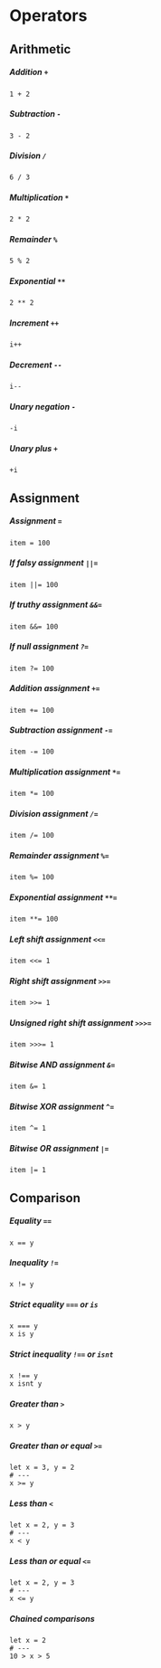 # Operators

## Arithmetic

##### Addition `+`
```imba
1 + 2
```

##### Subtraction `-`
```imba
3 - 2
```

##### Division `/`
```imba
6 / 3
```

##### Multiplication `*`
```imba
2 * 2
```

##### Remainder `%`
```imba
5 % 2
```

##### Exponential `**`
```imba
2 ** 2
```

##### Increment `++`
```imba
i++
```

##### Decrement `--`
```imba
i--
```

##### Unary negation `-`
```imba
-i
```

##### Unary plus `+`
```imba
+i
```

## Assignment

##### Assignment `=`
```imba
item = 100
```

##### If falsy assignment `||=`
```imba
item ||= 100
```

##### If truthy assignment `&&=`
```imba
item &&= 100
```

##### If null assignment `?=`
```imba
item ?= 100
```

##### Addition assignment `+=`
```imba
item += 100
```

##### Subtraction assignment `-=`
```imba
item -= 100
```

##### Multiplication assignment `*=`
```imba
item *= 100
```

##### Division assignment `/=`
```imba
item /= 100
```

##### Remainder assignment `%=`
```imba
item %= 100
```

##### Exponential assignment `**=`
```imba
item **= 100
```

##### Left shift assignment `<<=`
```imba
item <<= 1
```

##### Right shift assignment `>>=`
```imba
item >>= 1
```

##### Unsigned right shift assignment `>>>=`
```imba
item >>>= 1
```

##### Bitwise AND assignment `&=`
```imba
item &= 1
```

##### Bitwise XOR assignment `^=`
```imba
item ^= 1
```

##### Bitwise OR assignment `|=`
```imba
item |= 1
```

## Comparison

##### Equality `==`
```imba
x == y
```

##### Inequality `!=`
```imba
x != y
```

##### Strict equality `===` or `is`
```imba
x === y
x is y
```

##### Strict inequality `!==` or `isnt`
```imba
x !== y
x isnt y
```

##### Greater than `>`
```imba
x > y
```

##### Greater than or equal `>=`
```imba
let x = 3, y = 2
# ---
x >= y
```

##### Less than `<`
```imba
let x = 2, y = 3
# ---
x < y
```

##### Less than or equal `<=`
```imba
let x = 2, y = 3
# ---
x <= y
```

##### Chained comparisons
```imba
let x = 2
# ---
10 > x > 5
```